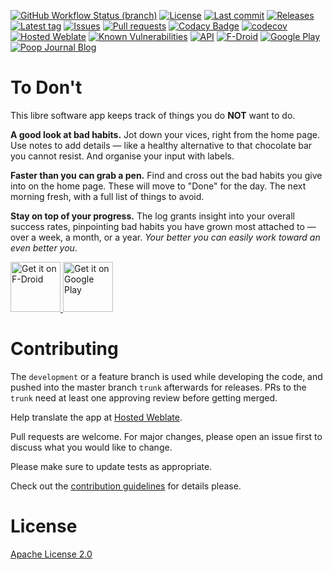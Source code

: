 [![GitHub Workflow Status (branch)](https://img.shields.io/github/workflow/status/Crazy-Marvin/ToDont/CI/development)](https://github.com/Crazy-Marvin/ToDont/actions)
[![License](https://img.shields.io/github/license/Crazy-Marvin/ToDont.svg)](https://github.com/Crazy-Marvin/ToDont/blob/development/LICENSE)
[![Last commit](https://img.shields.io/github/last-commit/Crazy-Marvin/ToDont.svg?style=flat)](https://github.com/Crazy-Marvin/ToDont/commits)
[![Releases](https://img.shields.io/github/downloads/Crazy-Marvin/ToDont/total.svg?style=flat)](https://github.com/Crazy-Marvin/ToDont/releases)
[![Latest tag](https://img.shields.io/github/tag/Crazy-Marvin/ToDont.svg?style=flat)](https://github.com/Crazy-Marvin/ToDont/tags)
[![Issues](https://img.shields.io/github/issues/Crazy-Marvin/ToDont.svg?style=flat)](https://github.com/Crazy-Marvin/ToDont/issues)
[![Pull requests](https://img.shields.io/github/issues-pr/Crazy-Marvin/ToDont.svg?style=flat)](https://github.com/Crazy-Marvin/ToDont/pulls)
[![Codacy Badge](https://app.codacy.com/project/badge/Grade/7dadc506c2df42a38c2ef733948f9492)](https://www.codacy.com/gh/Crazy-Marvin/ToDont/dashboard?utm_source=github.com&amp;utm_medium=referral&amp;utm_content=Crazy-Marvin/ToDont&amp;utm_campaign=Badge_Grade)
[![codecov](https://codecov.io/gh/Crazy-Marvin/ToDont/branch/development/graph/badge.svg?token=ECQID61KGH)](https://codecov.io/gh/Crazy-Marvin/ToDont)
[![Hosted Weblate](https://hosted.weblate.org/widgets/todont/-/svg-badge.svg)](https://hosted.weblate.org/engage/todont/)
[![Known Vulnerabilities](https://snyk.io/test/github/Crazy-Marvin/ToDont/badge.svg?targetFile=app%2Fbuild.gradle)](https://snyk.io/test/github/Crazy-Marvin/ToDont?targetFile=app%2Fbuild.gradle)
[![API](https://img.shields.io/badge/API-19%2B-brightgreen.svg?style=flat)](https://android-arsenal.com/api?level=19)
[![F-Droid](https://img.shields.io/f-droid/v/rocks.poopjournal.todont.svg)](https://f-droid.org/en/packages/rocks.poopjournal.todont/)
[![Google Play](https://badgen.net/badge/icon/googleplay?icon=googleplay&label)](https://play.google.com/store/apps/details?id=rocks.poopjournal.todont)
[![Poop Journal Blog](https://img.shields.io/badge/Poop_Journal-Blog-yellowgreen?logo=wordpress)](https://poopjournal.rocks/blog/)

# To Don't

This libre software app keeps track of things you do __NOT__ want to do.

<b>A good look at bad habits.</b> Jot down your vices, right from the home page. Use notes to add details — like a healthy alternative to that chocolate bar you cannot resist. And organise your input with labels.

<b>Faster than you can grab a pen.</b> Find  and cross out the bad habits you give into on the home page. These will move to "Done" for the day. The next morning fresh, with a full list of things to avoid.

<b>Stay on top of your progress.</b> The log grants insight into your overall success rates, pinpointing bad habits you have grown most attached to — over a week, a month, or a year. _Your better you can easily work toward an even better you_.

<a href="https://f-droid.org/packages/rocks.poopjournal.todont/">
    <img alt="Get it on F-Droid"
        height="80"
        src="https://user-images.githubusercontent.com/15004217/36919296-19b8524e-1e5d-11e8-8962-48463b1cec8a.png" />
        </a>
<a href="https://play.google.com/store/apps/details?id=rocks.poopjournal.todont">
    <img alt="Get it on Google Play"
        height="80"
        src="https://user-images.githubusercontent.com/15004217/36810046-fa306856-1cc9-11e8-808e-6eb8a81783c7.png" />
        </a>

# Contributing

The ```development``` or a feature branch is used while developing the code, and pushed into the master branch ```trunk``` afterwards for releases.
PRs to the ```trunk``` need at least one approving review before getting merged.

Help translate the app at [Hosted Weblate](https://hosted.weblate.org/engage/todont/).

Pull requests are welcome. For major changes, please open an issue first to discuss what you would like to change.

Please make sure to update tests as appropriate.

Check out the [contribution guidelines](https://github.com/Crazy-Marvin/ToDont/blob/trunk/.github/CONTRIBUTING.md) for details please.

# License

[Apache License 2.0](https://www.apache.org/licenses/LICENSE-2.0)
